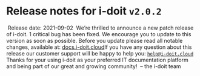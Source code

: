 # Release notes for i-doit `v2.0.2`
​
Release date: 2021-09-02
​
We’re thrilled to announce a new patch release of i-doit. 1 critical bug has been fixed. We encourage you to update to this version as soon as possible.
Before you update please read all notable changes, available at: [docs.i-doit.cloud](https://docs.i-doit.cloud/ref/changelog.html)
​
If you have any question about this release our customer support will be happy to help you: [`help@i-doit.cloud`](mailto:help@i-doit.cloud)
​
Thanks for your using i-doit as your preferred IT documentation platform and being part of our great and growing community!
​
– the i-doit team